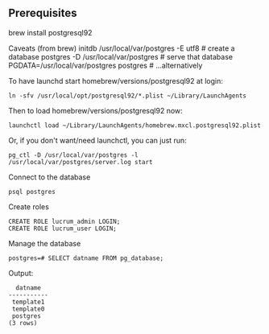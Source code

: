 ## Prerequisites

   brew install postgresql92

Caveats (from brew)
initdb /usr/local/var/postgres -E utf8    # create a database
postgres -D /usr/local/var/postgres       # serve that database
PGDATA=/usr/local/var/postgres postgres   # ...alternatively

To have launchd start homebrew/versions/postgresql92 at login:

    ln -sfv /usr/local/opt/postgresql92/*.plist ~/Library/LaunchAgents

Then to load homebrew/versions/postgresql92 now:

    launchctl load ~/Library/LaunchAgents/homebrew.mxcl.postgresql92.plist

Or, if you don't want/need launchctl, you can just run:

    pg_ctl -D /usr/local/var/postgres -l /usr/local/var/postgres/server.log start

Connect to the database

    psql postgres

Create roles

    CREATE ROLE lucrum_admin LOGIN;
    CREATE ROLE lucrum_user LOGIN;

Manage the database

    postgres=# SELECT datname FROM pg_database;

Output: 

      datname
    -----------
     template1
     template0
     postgres
    (3 rows)